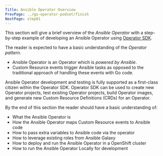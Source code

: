 ```yaml
---
Title: Ansible Operator Overview
PrevPage: ../go-operator-podset/finish
NextPage: step01
---
```


This section will give a brief overview of the *Ansible Operator* with a step-by-step example of developing an Ansible Operator using [Operator SDK](https://github.com/operator-framework/operator-sdk).

The reader is expected to have a basic understanding of the *Operator pattern*. 
 - Ansible Operator is an Operator which is _powered by Ansible_. 
 - Custom Resource events trigger Ansible tasks as opposed to the traditional approach of handling these events with Go code.

Ansible Operator development and testing is fully supported as a first-class citizen within the Operator SDK. Operator SDK can be used to create new Operator projects, test existing Operator projects, build Operator images, and generate new Custom Resource Definitions (CRDs) for an Operator.

By the end of this section the reader should have a basic understanding of:

* What the Ansible Operator is
* How the Ansible Operator maps Custom Resource events to Ansible code
* How to pass extra variables to Ansible code via the operator
* How to leverage existing roles from Ansible Galaxy
* How to deploy and run the Ansible Operator in a OpenShift cluster
* How to run the Ansible Operator Locally for development
